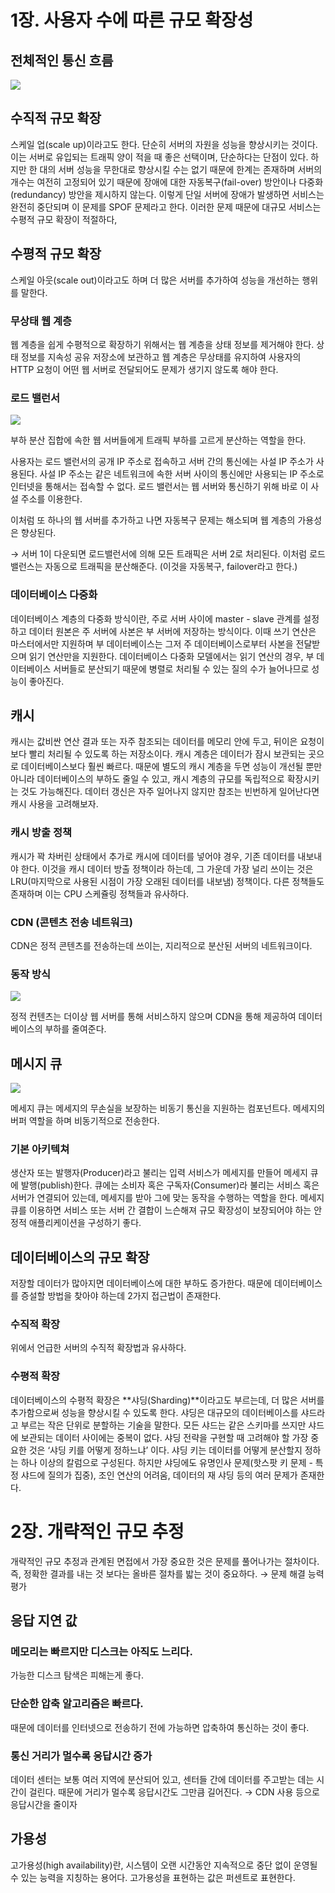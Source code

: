 # 1장. 사용자 수에 따른 규모 확장성

## 전체적인 통신 흐름

![](https://velog.velcdn.com/images/yeoni_/post/cfa9a185-d4d7-475b-864b-42df9f605ef9/image.png)


## 수직적 규모 확장

스케일 업(scale up)이라고도 한다. 단순히 서버의 자원을 성능을 향상시키는 것이다. 이는 서버로 유입되는 트래픽 양이 적을 때 좋은 선택이며, 단순하다는 단점이 있다. 하지만 한 대의 서버 성능을 무한대로 향상시킬 수는 없기 때문에 한계는 존재하며 서버의 개수는 여전히 고정되어 있기 때문에 장애에 대한 자동복구(fail-over) 방안이나 다중화(redundancy) 방안을 제시하지 않는다. 이렇게 단일 서버에 장애가 발생하면 서비스는 완전히 중단되며 이 문제를 SPOF 문제라고 한다. 이러한 문제 때문에 대규모 서비스는 수평적 규모 확장이 적절하다,

## 수평적 규모 확장

스케일 아웃(scale out)이라고도 하며 더 많은 서버를 추가하여 성능을 개선하는 행위를 말한다.

### 무상태 웹 계층

웹 계층을 쉽게 수평적으로 확장하기 위해서는 웹 계층을 상태 정보를 제거해야 한다. 상태 정보를 지속성 공유 저장소에 보관하고 웹 계층은 무상태를 유지하여 사용자의 HTTP 요청이 어떤 웹 서버로 전달되어도 문제가 생기지 않도록 해야 한다.

### 로드 밸런서

![](https://velog.velcdn.com/images/yeoni_/post/895e03f1-045c-4e2f-8ae2-099c8c0b8915/image.png)


부하 분산 집합에 속한 웹 서버들에게 트래픽 부하를 고르게 분산하는 역할을 한다.

사용자는 로드 밸런서의 공개 IP 주소로 접속하고 서버 간의 통신에는 사설 IP 주소가 사용된다.
사설 IP 주소는 같은 네트워크에 속한 서버 사이의 통신에만 사용되는 IP 주소로 인터넷을 통해서는 접속할 수 없다. 로드 밸런서는 웹 서버와 통신하기 위해 바로 이 사설 주소를 이용한다.

이처럼 또 하나의 웹 서버를 추가하고 나면 자동복구 문제는 해소되며 웹 계층의 가용성은 향상된다.

→ 서버 1이 다운되면 로드밸런서에 의해 모든 트래픽은 서버 2로 처리된다. 이처럼 로드 밸런스는 자동으로 트래픽을 분산해준다. (이것을 자동복구, failover라고 한다.)

### 데이터베이스 다중화

데이터베이스 계층의 다중화 방식이란, 주로 서버 사이에 master - slave 관계를 설정하고 데이터 원본은 주 서버에 사본은 부 서버에 저장하는 방식이다. 이때 쓰기 연산은 마스터에서만 지원하며 부 데이터베이스는 그저 주 데이터베이스로부터 사본을 전달받으며 읽기 연산만을 지원한다. 데이터베이스 다중화 모델에서는 읽기 연산의 경우, 부 데이터베이스 서버들로 분산되기 때문에 병렬로 처리될 수 있는 질의 수가 늘어나므로 성능이 좋아진다.

## 캐시

캐시는 값비싼 연산 결과 또는 자주 참조되는 데이터를 메모리 안에 두고, 뒤이은 요청이 보다 빨리 처리될 수 있도록 하는 저장소이다. 캐시 계층은 데이터가 잠시 보관되는 곳으로 데이터베이스보다 훨씬 빠르다. 때문에 별도의 캐시 계층을 두면 성능이 개선될 뿐만 아니라 데이터베이스의 부하도 줄일 수 있고, 캐시 계층의 규모를 독립적으로 확장시키는 것도 가능해진다. 데이터 갱신은 자주 일어나지 않지만 참조는 빈번하게 일어난다면 캐시 사용을 고려해보자.

### 캐시 방출 정책

캐시가 꽉 차버린 상태에서 추가로 캐시에 데이터를 넣어야 경우, 기존 데이터를 내보내야 한다. 이것을 캐시 데이터 방출 정책이라 하는데, 그 가운데 가장 널리 쓰이는 것은 LRU(마지막으로 사용된 시점이 가장 오래된 데이터를 내보냄) 정책이다. 다른 정책들도 존재하며 이는 CPU 스케쥴링 정책들과 유사하다.

### CDN (콘텐츠 전송 네트워크)

CDN은 정적 콘텐츠를 전송하는데 쓰이는, 지리적으로 분산된 서버의 네트워크이다. 

### 동작 방식

![](https://velog.velcdn.com/images/yeoni_/post/6e4863aa-5644-4b0a-b40d-bb09079e2245/image.png)


정적 컨텐츠는 더이상 웹 서버를 통해 서비스하지 않으며 CDN을 통해 제공하여 데이터베이스의 부하를 줄여준다.

## 메시지 큐
![](https://velog.velcdn.com/images/yeoni_/post/a70c6c8c-5c89-4173-a138-aae93956ba64/image.png)

메세지 큐는 메세지의 무손실을 보장하는 비동기 통신을 지원하는 컴포넌트다. 메세지의 버퍼 역할을 하며 비동기적으로 전송한다.

### 기본 아키텍쳐
생산자 또는 발행자(Producer)라고 불리는 입력 서비스가 메세지를 만들어 메세지 큐에 발행(publish)한다. 큐에는 소비자 혹은 구독자(Consumer)라 불리는 서비스 혹은 서버가 연결되어 있는데, 메세지를 받아 그에 맞는 동작을 수행하는 역할을 한다. 메세지 큐를 이용하면 서비스 또는 서버 간 결합이 느슨해져 규모 확장성이 보장되어야 하는 안정적 애플리케이션을 구성하기 좋다.

## 데이터베이스의 규모 확장

저장할 데이터가 많아지면 데이터베이스에 대한 부하도 증가한다. 때문에 데이터베이스를 증설할 방법을 찾아야 하는데 2가지 접근법이 존재한다.

### 수직적 확장

위에서 언급한 서버의 수직적 확장법과 유사하다.

### 수평적 확장

데이터베이스의 수평적 확장은 **샤딩(Sharding)**이라고도 부르는데, 더 많은 서버를 추가함으로써 성능을 향상시킬 수 있도록 한다. 샤딩은 대규모의 데이터베이스를 샤드라고 부르는 작은 단위로 분할하는 기술을 말한다. 모든 샤드는 같은 스키마를 쓰지만 샤드에 보관되는 데이터 사이에는 중복이 없다. 샤딩 전략을 구현할 때 고려해야 할 가장 중요한 것은 ‘샤딩 키를 어떻게 정하느냐’ 이다. 샤딩 키는 데이터를 어떻게 분산할지 정하는 하나 이상의 칼럼으로 구성된다. 하지만 샤딩에도 유명인사 문제(핫스팟 키 문제 - 특정 샤드에 질의가 집중), 조인 연산의 어려움, 데이터의 재 샤딩 등의 여러 문제가 존재한다.

# 2장. 개략적인 규모 추정

개략적인 규모 추정과 관계된 면접에서 가장 중요한 것은 문제를 풀어나가는 절차이다. 즉, 정확한 결과를 내는 것 보다는 올바른 절차를 밟는 것이 중요하다. → 문제 해결 능력 평가

## 응답 지연 값

### 메모리는 빠르지만 디스크는 아직도 느리다.

가능한 디스크 탐색은 피해는게 좋다.

### 단순한 압축 알고리즘은 빠르다.

때문에 데이터를 인터넷으로 전송하기 전에 가능하면 압축하여 통신하는 것이 좋다.

### 통신 거리가 멀수록 응답시간 증가

데이터 센터는 보통 여러 지역에 분산되어 있고, 센터들 간에 데이터를 주고받는 데는 시간이 걸린다. 때문에 거리가 멀수록 응답시간도 그만큼 길어진다. → CDN 사용 등으로 응답시간을 줄이자

## 가용성

고가용성(high availability)란, 시스템이 오랜 시간동안 지속적으로 중단 없이 운영될 수 있는 능력을 지칭하는 용어다. 고가용성을 표현하는 값은 퍼센트로 표현한다.